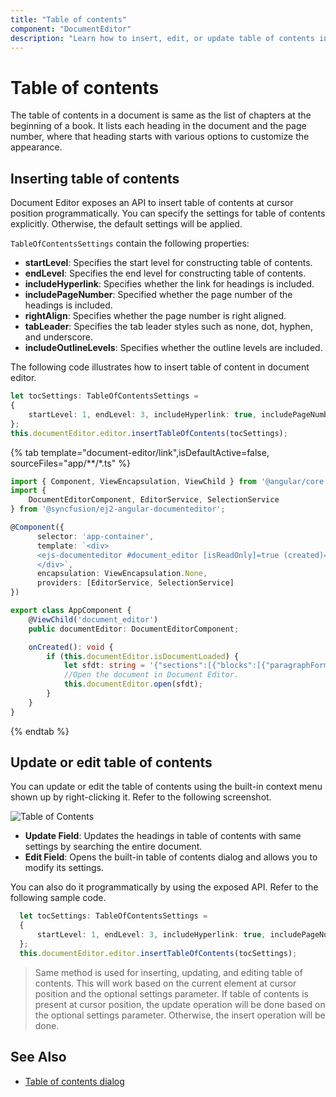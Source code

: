```yaml
---
title: "Table of contents"
component: "DocumentEditor"
description: "Learn how to insert, edit, or update table of contents in Angular document editor."
---
```


# Table of contents

The table of contents in a document is same as the list of chapters at the beginning of a book. It lists each heading in the document and the page number, where that heading starts with various options to customize the appearance.

## Inserting table of contents

Document Editor exposes an API to insert table of contents at cursor position programmatically. You can specify the settings for table of contents explicitly. Otherwise, the default settings will be applied.

`TableOfContentsSettings` contain the following properties:
* **startLevel**: Specifies the start level for constructing table of contents.
* **endLevel**: Specifies the end level for constructing table of contents.
* **includeHyperlink**: Specifies whether the link for headings is included.
* **includePageNumber**: Specified whether the page number of the headings is included.
* **rightAlign**: Specifies whether the page number is right aligned.
* **tabLeader**: Specifies the tab leader styles such as none, dot, hyphen, and underscore.
* **includeOutlineLevels**: Specifies whether the outline levels are included.

The following code illustrates how to insert table of content in document editor.

```typescript
let tocSettings: TableOfContentsSettings =
{
    startLevel: 1, endLevel: 3, includeHyperlink: true, includePageNumber: true, rightAlign: true
};
this.documentEditor.editor.insertTableOfContents(tocSettings);
```

{% tab template="document-editor/link",isDefaultActive=false, sourceFiles="app/**/*.ts" %}

```typescript
import { Component, ViewEncapsulation, ViewChild } from '@angular/core';
import {
    DocumentEditorComponent, EditorService, SelectionService
} from '@syncfusion/ej2-angular-documenteditor';

@Component({
      selector: 'app-container',
      template: `<div>
      <ejs-documenteditor #document_editor [isReadOnly]=true (created)="onCreated()" [enableSelection]=true [enableEditor]=true height="330px" style="display:block"></ejs-documenteditor>
      </div>`,
      encapsulation: ViewEncapsulation.None,
      providers: [EditorService, SelectionService]
})

export class AppComponent {
    @ViewChild('document_editor')
    public documentEditor: DocumentEditorComponent;

    onCreated(): void {
        if (this.documentEditor.isDocumentLoaded) {
            let sfdt: string = '{"sections":[{"blocks":[{"paragraphFormat":{"styleName":"Heading 1"},"inlines":[{"text":"Headin"},{"name":"_GoBack","bookmarkType":0},{"name":"_GoBack","bookmarkType":1},{"text":"g1"}]},{"paragraphFormat":{"styleName":"Heading 2"},"inlines":[{"text":"Heading2"}]},{"paragraphFormat":{"styleName":"Heading 3"},"inlines":[{"text":"Heading3"}]},{"paragraphFormat":{"styleName":"Heading 4"},"inlines":[{"text":"Heading4"}]},{"paragraphFormat":{"styleName":"Heading 5"},"inlines":[{"text":"Heading5"}]},{"paragraphFormat":{"styleName":"Heading 6"},"inlines":[{"text":"Heading6"}]},{"paragraphFormat":{"styleName":"Normal"},"inlines":[{"text":"Normal"}]}],"headersFooters":{},"sectionFormat":{"headerDistance":36.0,"footerDistance":36.0,"pageWidth":612.0,"pageHeight":792.0,"leftMargin":72.0,"rightMargin":72.0,"topMargin":72.0,"bottomMargin":72.0,"differentFirstPage":false,"differentOddAndEvenPages":false}}],"characterFormat":{"fontSize":11.0,"fontFamily":"Calibri"},"paragraphFormat":{"afterSpacing":8.0,"lineSpacing":1.0791666507720947,"lineSpacingType":"Multiple"},"background":{"color":"#FFFFFFFF"},"styles":[{"type":"Paragraph","name":"Normal","next":"Normal"},{"type":"Paragraph","name":"Heading 1","basedOn":"Normal","next":"Normal","link":"Heading 1 Char","characterFormat":{"fontSize":16.0,"fontFamily":"Calibri Light","fontColor":"#2F5496FF"},"paragraphFormat":{"beforeSpacing":12.0,"afterSpacing":0.0,"outlineLevel":"Level1"}},{"type":"Paragraph","name":"Heading 2","basedOn":"Normal","next":"Normal","link":"Heading 2 Char","characterFormat":{"fontSize":13.0,"fontFamily":"Calibri Light","fontColor":"#2F5496FF"},"paragraphFormat":{"beforeSpacing":2.0,"afterSpacing":0.0,"outlineLevel":"Level2"}},{"type":"Paragraph","name":"Heading 3","basedOn":"Normal","next":"Normal","link":"Heading 3 Char","characterFormat":{"fontSize":12.0,"fontFamily":"Calibri Light","fontColor":"#1F3763FF"},"paragraphFormat":{"beforeSpacing":2.0,"afterSpacing":0.0,"outlineLevel":"Level3"}},{"type":"Paragraph","name":"Heading 4","basedOn":"Normal","next":"Normal","link":"Heading 4 Char","characterFormat":{"italic":true,"fontFamily":"Calibri Light","fontColor":"#2F5496FF"},"paragraphFormat":{"beforeSpacing":2.0,"afterSpacing":0.0,"outlineLevel":"Level4"}},{"type":"Paragraph","name":"Heading 5","basedOn":"Normal","next":"Normal","link":"Heading 5 Char","characterFormat":{"fontFamily":"Calibri Light","fontColor":"#2F5496FF"},"paragraphFormat":{"beforeSpacing":2.0,"afterSpacing":0.0,"outlineLevel":"Level5"}},{"type":"Paragraph","name":"Heading 6","basedOn":"Normal","next":"Normal","link":"Heading 6 Char","characterFormat":{"fontFamily":"Calibri Light","fontColor":"#1F3763FF"},"paragraphFormat":{"beforeSpacing":2.0,"afterSpacing":0.0,"outlineLevel":"Level6"}},{"type":"Character","name":"Default Paragraph Font"},{"type":"Character","name":"Heading 1 Char","basedOn":"Default Paragraph Font","characterFormat":{"fontSize":16.0,"fontFamily":"Calibri Light","fontColor":"#2F5496FF"}},{"type":"Character","name":"Heading 2 Char","basedOn":"Default Paragraph Font","characterFormat":{"fontSize":13.0,"fontFamily":"Calibri Light","fontColor":"#2F5496FF"}},{"type":"Character","name":"Heading 3 Char","basedOn":"Default Paragraph Font","characterFormat":{"fontSize":12.0,"fontFamily":"Calibri Light","fontColor":"#1F3763FF"}},{"type":"Character","name":"Heading 4 Char","basedOn":"Default Paragraph Font","characterFormat":{"italic":true,"fontFamily":"Calibri Light","fontColor":"#2F5496FF"}},{"type":"Character","name":"Heading 5 Char","basedOn":"Default Paragraph Font","characterFormat":{"fontFamily":"Calibri Light","fontColor":"#2F5496FF"}},{"type":"Character","name":"Heading 6 Char","basedOn":"Default Paragraph Font","characterFormat":{"fontFamily":"Calibri Light","fontColor":"#1F3763FF"}}]}';
            //Open the document in Document Editor.
            this.documentEditor.open(sfdt);
        }
    }
}

```

{% endtab %}

## Update or edit table of contents

You can update or edit the table of contents using the built-in context menu shown up by right-clicking it. Refer to the following screenshot.

![Table of Contents](images/table-of-contents.png)

* **Update Field**: Updates the headings in table of contents with same settings by searching the entire document.
* **Edit Field**: Opens the built-in table of contents dialog and allows you to modify its settings.

You can also do it programmatically by using the exposed API. Refer to the following sample code.

```typescript
  let tocSettings: TableOfContentsSettings =
  {
      startLevel: 1, endLevel: 3, includeHyperlink: true, includePageNumber: true, rightAlign: true
  };
  this.documentEditor.editor.insertTableOfContents(tocSettings);

```

>Same method is used for inserting, updating, and editing table of contents. This will work based on the current element at cursor position and the optional settings parameter. If table of contents is present at cursor position, the update operation will be done based on the optional settings parameter. Otherwise, the insert operation will be done.

## See Also

* [Table of contents dialog](../document-editor/dialog#table-of-contents-dialog)
